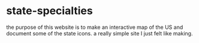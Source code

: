 # state-specialties

the purpose of this website is to make an interactive map of the US and document some of the state icons. a really simple site I just felt like making.
